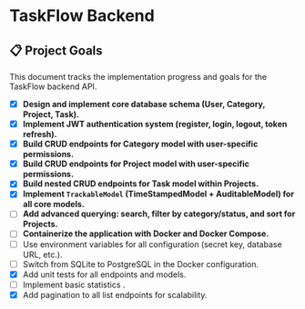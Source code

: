 # TaskFlow Backend

## 📋 Project Goals

This document tracks the implementation progress and goals for the TaskFlow backend API.

- [x] **Design and implement core database schema (User, Category, Project, Task).**
- [x] **Implement JWT authentication system (register, login, logout, token refresh).**
- [x] **Build CRUD endpoints for Category model with user-specific permissions.**
- [x] **Build CRUD endpoints for Project model with user-specific permissions.**
- [x] **Build nested CRUD endpoints for Task model within Projects.**
- [x] **Implement `TrackableModel` (TimeStampedModel + AuditableModel) for all core models.**
- [ ] **Add advanced querying: search, filter by category/status, and sort for Projects.**
- [ ] **Containerize the application with Docker and Docker Compose.**
- [ ] Use environment variables for all configuration (secret key, database URL, etc.).
- [ ] Switch from SQLite to PostgreSQL in the Docker configuration.
- [x] Add unit tests for all endpoints and models.
- [ ] Implement basic statistics .
- [x] Add pagination to all list endpoints for scalability.
